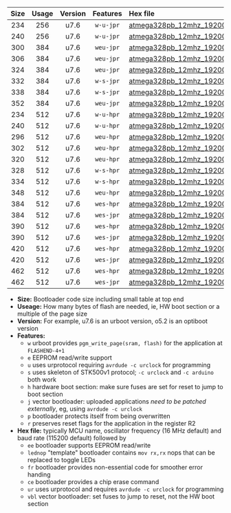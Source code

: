 |Size|Usage|Version|Features|Hex file|
|:-:|:-:|:-:|:-:|:--|
|234|256|u7.6|`w-u-jpr`|[atmega328pb_12mhz_19200bps_ur_vbl.hex](https://raw.githubusercontent.com/stefanrueger/urboot/main/atmega328pb_12mhz_19200bps_ur_vbl.hex)|
|240|256|u7.6|`w-u-jpr`|[atmega328pb_12mhz_19200bps_lednop_ur_vbl.hex](https://raw.githubusercontent.com/stefanrueger/urboot/main/atmega328pb_12mhz_19200bps_lednop_ur_vbl.hex)|
|300|384|u7.6|`weu-jpr`|[atmega328pb_12mhz_19200bps_ee_ur_vbl.hex](https://raw.githubusercontent.com/stefanrueger/urboot/main/atmega328pb_12mhz_19200bps_ee_ur_vbl.hex)|
|306|384|u7.6|`weu-jpr`|[atmega328pb_12mhz_19200bps_ee_lednop_ur_vbl.hex](https://raw.githubusercontent.com/stefanrueger/urboot/main/atmega328pb_12mhz_19200bps_ee_lednop_ur_vbl.hex)|
|324|384|u7.6|`weu-jpr`|[atmega328pb_12mhz_19200bps_ee_lednop_fr_ur_vbl.hex](https://raw.githubusercontent.com/stefanrueger/urboot/main/atmega328pb_12mhz_19200bps_ee_lednop_fr_ur_vbl.hex)|
|332|384|u7.6|`w-s-jpr`|[atmega328pb_12mhz_19200bps_vbl.hex](https://raw.githubusercontent.com/stefanrueger/urboot/main/atmega328pb_12mhz_19200bps_vbl.hex)|
|338|384|u7.6|`w-s-jpr`|[atmega328pb_12mhz_19200bps_lednop_vbl.hex](https://raw.githubusercontent.com/stefanrueger/urboot/main/atmega328pb_12mhz_19200bps_lednop_vbl.hex)|
|352|384|u7.6|`weu-jpr`|[atmega328pb_12mhz_19200bps_ee_lednop_fr_ce_ur_vbl.hex](https://raw.githubusercontent.com/stefanrueger/urboot/main/atmega328pb_12mhz_19200bps_ee_lednop_fr_ce_ur_vbl.hex)|
|234|512|u7.6|`w-u-hpr`|[atmega328pb_12mhz_19200bps_ur.hex](https://raw.githubusercontent.com/stefanrueger/urboot/main/atmega328pb_12mhz_19200bps_ur.hex)|
|240|512|u7.6|`w-u-hpr`|[atmega328pb_12mhz_19200bps_lednop_ur.hex](https://raw.githubusercontent.com/stefanrueger/urboot/main/atmega328pb_12mhz_19200bps_lednop_ur.hex)|
|296|512|u7.6|`weu-hpr`|[atmega328pb_12mhz_19200bps_ee_ur.hex](https://raw.githubusercontent.com/stefanrueger/urboot/main/atmega328pb_12mhz_19200bps_ee_ur.hex)|
|302|512|u7.6|`weu-hpr`|[atmega328pb_12mhz_19200bps_ee_lednop_ur.hex](https://raw.githubusercontent.com/stefanrueger/urboot/main/atmega328pb_12mhz_19200bps_ee_lednop_ur.hex)|
|320|512|u7.6|`weu-hpr`|[atmega328pb_12mhz_19200bps_ee_lednop_fr_ur.hex](https://raw.githubusercontent.com/stefanrueger/urboot/main/atmega328pb_12mhz_19200bps_ee_lednop_fr_ur.hex)|
|328|512|u7.6|`w-s-hpr`|[atmega328pb_12mhz_19200bps.hex](https://raw.githubusercontent.com/stefanrueger/urboot/main/atmega328pb_12mhz_19200bps.hex)|
|334|512|u7.6|`w-s-hpr`|[atmega328pb_12mhz_19200bps_lednop.hex](https://raw.githubusercontent.com/stefanrueger/urboot/main/atmega328pb_12mhz_19200bps_lednop.hex)|
|348|512|u7.6|`weu-hpr`|[atmega328pb_12mhz_19200bps_ee_lednop_fr_ce_ur.hex](https://raw.githubusercontent.com/stefanrueger/urboot/main/atmega328pb_12mhz_19200bps_ee_lednop_fr_ce_ur.hex)|
|384|512|u7.6|`wes-hpr`|[atmega328pb_12mhz_19200bps_ee.hex](https://raw.githubusercontent.com/stefanrueger/urboot/main/atmega328pb_12mhz_19200bps_ee.hex)|
|384|512|u7.6|`wes-jpr`|[atmega328pb_12mhz_19200bps_ee_vbl.hex](https://raw.githubusercontent.com/stefanrueger/urboot/main/atmega328pb_12mhz_19200bps_ee_vbl.hex)|
|390|512|u7.6|`wes-hpr`|[atmega328pb_12mhz_19200bps_ee_lednop.hex](https://raw.githubusercontent.com/stefanrueger/urboot/main/atmega328pb_12mhz_19200bps_ee_lednop.hex)|
|390|512|u7.6|`wes-jpr`|[atmega328pb_12mhz_19200bps_ee_lednop_vbl.hex](https://raw.githubusercontent.com/stefanrueger/urboot/main/atmega328pb_12mhz_19200bps_ee_lednop_vbl.hex)|
|420|512|u7.6|`wes-hpr`|[atmega328pb_12mhz_19200bps_ee_lednop_fr.hex](https://raw.githubusercontent.com/stefanrueger/urboot/main/atmega328pb_12mhz_19200bps_ee_lednop_fr.hex)|
|420|512|u7.6|`wes-jpr`|[atmega328pb_12mhz_19200bps_ee_lednop_fr_vbl.hex](https://raw.githubusercontent.com/stefanrueger/urboot/main/atmega328pb_12mhz_19200bps_ee_lednop_fr_vbl.hex)|
|462|512|u7.6|`wes-hpr`|[atmega328pb_12mhz_19200bps_ee_lednop_fr_ce.hex](https://raw.githubusercontent.com/stefanrueger/urboot/main/atmega328pb_12mhz_19200bps_ee_lednop_fr_ce.hex)|
|462|512|u7.6|`wes-jpr`|[atmega328pb_12mhz_19200bps_ee_lednop_fr_ce_vbl.hex](https://raw.githubusercontent.com/stefanrueger/urboot/main/atmega328pb_12mhz_19200bps_ee_lednop_fr_ce_vbl.hex)|

- **Size:** Bootloader code size including small table at top end
- **Useage:** How many bytes of flash are needed, ie, HW boot section or a multiple of the page size
- **Version:** For example, u7.6 is an urboot version, o5.2 is an optiboot version
- **Features:**
  + `w` urboot provides `pgm_write_page(sram, flash)` for the application at `FLASHEND-4+1`
  + `e` EEPROM read/write support
  + `u` uses urprotocol requiring `avrdude -c urclock` for programming
  + `s` uses skeleton of STK500v1 protocol; `-c urclock` and `-c arduino` both work
  + `h` hardware boot section: make sure fuses are set for reset to jump to boot section
  + `j` vector bootloader: uploaded applications *need to be patched externally*, eg, using `avrdude -c urclock`
  + `p` bootloader protects itself from being overwritten
  + `r` preserves reset flags for the application in the register R2
- **Hex file:** typically MCU name, oscillator frequency (16 MHz default) and baud rate (115200 default) followed by
  + `ee` bootloader supports EEPROM read/write
  + `lednop` "template" bootloader contains `mov rx,rx` nops that can be replaced to toggle LEDs
  + `fr` bootloader provides non-essential code for smoother error handing
  + `ce` bootloader provides a chip erase command
  + `ur` uses urprotocol and requires `avrdude -c urclock` for programming
  + `vbl` vector bootloader: set fuses to jump to reset, not the HW boot section
